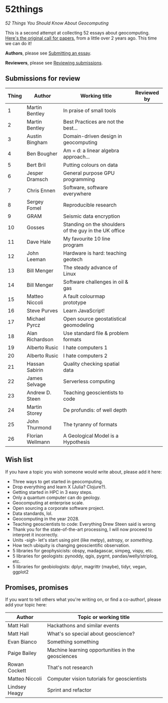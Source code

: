 # 52things
_52 Things You Should Know About Geocomputing_

This is a second attempt at collecting 52 essays about geocomputing. [Here's the original call for papers](https://agilescientific.com/blog/2014/12/29/geocomputing-call-for-papers), from a little over 2 years ago. This time we can do it!

**Authors**, please see [Submitting an essay](Submitting_an_essay.md).

**Reviewers**, please see [Reviewing submissions](Reviewing_submissions.md).


## Submissions for review

| Thing | Author           | Working title                       | Reviewed by |
| ----- | ---------------- | ----------------------------------- | ----------- |
|    1  | Martin Bentley   | In praise of small tools            |             |
|    2  | Martin Bentley   | Best Practices are not the best...  |             |
|    3  | Austin Bingham   | Domain-driven design in geocomputing|             |
|    4  | Ben Bougher      | Am = d: a linear algebra approach...|             |
|    5  | Bert Bril        | Putting colours on data             |             |
|    6  | Jesper Dramsch   | General purpose GPU programming     |             |
|    7  | Chris Ennen      | Software, software everywhere       |             |
|    8  | Sergey Fomel     | Reproducible research               |             |
|    9  | GRAM             | Seismic data encryption             |             |
|   10  | Gosses           | Standing on the shoulders of the guy in the UK office |       | 
|   11  | Dave Hale        | My favourite 10 line program        |             |
|   12  | John Leeman      | Hardware is hard: teaching geotech  |             |
|   13  | Bill Menger      | The steady advance of Linux         |             |
|   14  | Bill Menger      | Software challenges in oil & gas    |             |
|   15  | Matteo Niccoli   | A fault colourmap prototype         |             |
|   16  | Steve Purves     | Learn JavaScript!                   |             |
|   17  | Michael Pyrcz    | Open source geostatistical geomodeling |             |
|   18  | Alan Richardson  | Use standard file & problem formats |             |
|   19  | Alberto Rusic    | I hate computers 1                  |             |
|   20  | Alberto Rusic    | I hate computers 2                  |             |
|   21  | Hassan Sabirin   | Quality checking spatial data       |             |
|   22  | James Selvage    | Serverless computing                |             |
|   23  | Andrew D. Steen  | Teaching geoscientists to code      |
|   24  | Martin Storey    | De profundis: of well depth         |             |
|   25  | John Thurmond    | The tyranny of formats              |             |   
|   26  | Florian Wellmann | A Geological Model is a Hypothesis  |             |



## Wish list

If you have a topic you wish someone would write about, please add it here:

- Three ways to get started in geocomputing.
- Drop everything and learn X (Julia? Clojure?).
- Getting started in HPC in 3 easy steps.
- Only a quantum computer can do geology.
- Geocomputing at enterprise scale.
- Open sourcing a corporate software project.
- Data standards, lol.
- Geocomputing in the year 2028.
- Teaching geoscientists to code: Everything Drew Steen said is wrong
- Thank you for the state-of-the-art processing, I will now proceed to interpret it incorrectly.
- Units -sigh- let's start using pint (like metpy), astropy, or _something_.
- How tech ubiquity is changing geoscientific observation.
- 5 libraries for geophysicists: obspy, madagascar, simpeg, vispy, etc.
- 5 libraries for geologists: pynoddy, qgis, pygmt, pandas/welly/striplog, etc.
- 5 libraries for geobiologists: dplyr, magrittr (maybe), tidyr, vegan, ggplot2


## Promises, promises

If you want to tell others what you're writing on, or find a co-author!, please add your topic here:

| Author           | Topic or working title                                |
| ---------------- | ----------------------------------------------------- |
| Matt Hall        | Hackathons and similar events                         |
| Matt Hall        | What's so special about geoscience?                   |
| Evan Bianco      | Something something                                   |
| Paige Bailey     | Machine learning opportunities in the geosciences     |
| Rowan Cockett    | That's not research                                   |
| Matteo Niccoli   | Computer vision tutorials for geoscientists       |
| Lindsey Heagy    | Sprint and refactor                                   |

